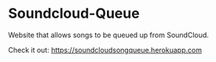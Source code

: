 # Soundcloud-Queue
Website that allows songs to be queued up from SoundCloud.

Check it out:
https://soundcloudsongqueue.herokuapp.com